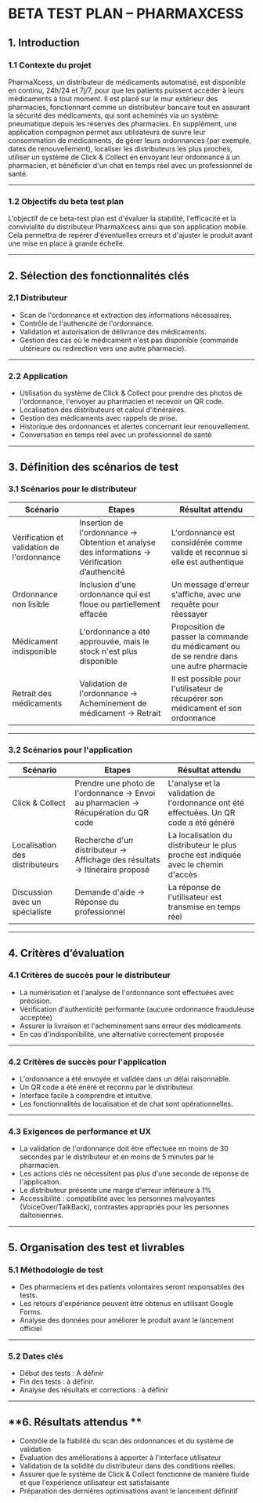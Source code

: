 # **BETA TEST PLAN – PHARMAXCESS**

## **1. Introduction**

### **1.1 Contexte du projet**
PharmaXcess, un distributeur de médicaments automatisé, est disponible en continu, 24h/24 et 7j/7, pour que les patients puissent accéder à leurs médicaments à tout moment.
Il est placé sur le mur extérieur des pharmacies, fonctionnant comme un distributeur bancaire tout en assurant la sécurité des médicaments, qui sont acheminés via un système pneumatique depuis les réserves des pharmacies.
En supplément, une application compagnon permet aux utilisateurs de suivre leur consommation de médicaments, de gérer leurs ordonnances (par exemple, dates de renouvellement), localiser les distributeurs les plus proches, utiliser un système de Click & Collect en envoyant leur ordonnance à un pharmacien, et bénéficier d'un chat en temps réel avec un professionnel de santé. 

---

### **1.2 Objectifs du beta test plan**
L'objectif de ce beta-test plan est d'évaluer la stabilité, l'efficacité et la convivialité du distributeur PharmaXcess ainsi que son application mobile. Cela permettra de repérer d'éventuelles erreurs et d'ajuster le produit avant une mise en place à grande échelle.

---

## **2. Sélection des fonctionnalités clés**

### **2.1 Distributeur**
- Scan de l'ordonnance et extraction des informations nécessaires. 
- Contrôle de l'authencité de l'ordonnance.
- Validation et autorisation de délivrance des médicaments.
- Gestion des cas où le médicament n'est pas disponible (commande ultérieure ou redirection vers une autre pharmacie). 

---

### **2.2 Application**
- Utilisation du système de Click & Collect pour prendre des photos de l'ordonnance, l'envoyer au pharmacien et recevoir un QR code. 
- Localisation des distributeurs et calcul d'itinéraires.
- Gestion des médicaments avec rappels de prise.
- Historique des ordonnances et alertes concernant leur renouvellement.
- Conversation en temps réel avec un professionnel de santé

---

## **3. Définition des scénarios de test**

### **3.1 Scénarios pour le distributeur**

| **Scénario** | **Etapes** | **Résultat attendu** |
|--------------|---------------|------------------------|
| Vérification et validation de l'ordonnance    | Insertion de l'ordonnance -> Obtention et analyse des informations -> Vérification d’authencité | L'ordonnance est considérée comme valide et reconnue si elle est authentique |
| Ordonnance non lisible    | Inclusion d'une ordonnance qui est floue ou partiellement effacée | Un message d'erreur s'affiche, avec une requête pour réessayer |
| Médicament indisponible  | L'ordonnance a été approuvée, mais le stock n'est plus disponible | Proposition de passer la commande du médicament ou de se rendre dans une autre pharmacie |
| Retrait des médicaments    | Validation de l'ordonnance -> Acheminement de médicament -> Retrait | Il est possible pour l'utilisateur de récupérer son médicament et son ordonnance |

---

### **3.2 Scénarios pour l'application**

| **Scénario** | **Etapes** | **Résultat attendu** |
|--------------|---------------|------------------------|
| Click & Collect    | Prendre une photo de l'ordonnance -> Envoi au pharmacien -> Récupération du QR code | L'analyse et la validation de l'ordonnance ont été effectuées. Un QR code a été généré |
| Localisation des distributeurs    | Recherche d'un distributeur -> Affichage des résultats -> Itinéraire proposé | La localisation du distributeur le plus proche est indiquée avec le chemin d'accès |
| Discussion avec un spécialiste   | Demande d'aide -> Réponse du professionnel | La réponse de l'utilisateur est transmise en temps réel |

---

## **4. Critères d’évaluation**

### **4.1 Critères de succès pour le distributeur**
- La numérisation et l'analyse de l'ordonnance sont effectuées avec précision.
- Vérification d'authenticité performante (aucune ordonnance frauduleuse acceptée) 
- Assurer la livraison et l'acheminement sans erreur des médicaments
- En cas d'indisponibilité, une alternative correctement proposée

---

### **4.2 Critères de succès pour l'application**
- L'ordonnance a été envoyée et validée dans un délai raisonnable.
- Un QR code a été énéré et reconnu par le distributeur.
- Interface facile à comprendre et intuitive.
- Les fonctionnalités de localisation et de chat sont opérationnelles. 

---

### **4.3 Exigences de performance et UX**
- La validation de l'ordonnance doit être effectuée en moins de 30 secondes par le distributeur et en moins de 5 minutes par le pharmacien.
- Les actions clés ne nécessitent pas plus d'une seconde de réponse de l'application.
- Le distributeur présente une marge d'erreur inférieure à 1%
- Accessibilité : compatibilité avec les personnes malvoyantes (VoiceOver/TalkBack), contrastes appropriés pour les personnes daltoniennes.

---

## **5. Organisation des test et livrables**

### **5.1 Méthodologie de test**
- Des pharmaciens et des patients volontaires seront responsables des tests.
- Les retours d'expérience peuvent être obtenus en utilisant Google Forms.
- Analyse des données pour améliorer le produit avant le lancement officiel

---

### **5.2 Dates clés**
- Début des tests : À définir 
- Fin des tests : à définir.
- Analyse des résultats et corrections : à définir  

---

## **6. Résultats attendus **
- Contrôle de la fiabilité du scan des ordonnances et du système de validation
- Evaluation des améliorations à apporter à l'interface utilisateur
- Validation de la solidité du distributeur dans des conditions réelles. 
- Assurer que le système de Click & Collect fonctionne de manière fluide et que l'expérience utilisateur est satisfaisante
- Préparation des dernières optimisations avant le lancement définitif